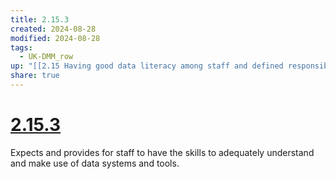 ```yaml
---
title: 2.15.3
created: 2024-08-28
modified: 2024-08-28
tags:
  - UK-DMM_row
up: "[[2.15 Having good data literacy among staff and defined responsibility for data within staff roles]]"
share: true
---
```

# [2.15.3](2.15.3.md)

Expects and provides for staff to have the skills to adequately understand and make use of data systems and tools.
